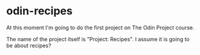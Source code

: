 # odin-recipes

At this moment I'm going to do the first project on The Odin Project course.

The name of the project itself is "Project: Recipes". I assume it is going to be about recipes?